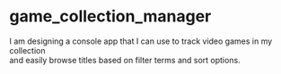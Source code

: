 # game_collection_manager

I am designing a console app that I can use to track video games in my collection </br>
and easily browse titles based on filter terms and sort options.